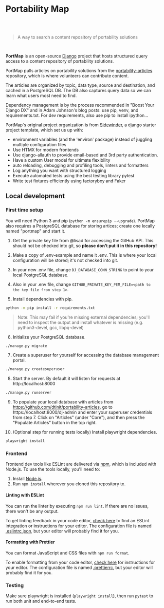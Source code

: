 # Portability Map

<br><br>

> A way to search a content repository of portability solutions

<br>

**PortMap** is an open-source [Django](https://www.djangoproject.com/) project that hosts structured
query access to a content repository of portability solutions.

PortMap pulls articles on portability solutions from the
[portability-articles](https://github.com/dtinit/portability-articles) repository, which is where
volunteers can contribute content.

The articles are organized by topic, data type, source and destination, and cached in a
PostgreSQL DB. The DB also captures query data so we can learn what users most need to find.

Dependency management is by the process recommended in "Boost Your Django DX" and in Adam Johnson's
blog posts: use pip, venv, and requirements.txt. For dev requirements, also use pip to install ipython...

PortMap's original project organization is from [Sidewinder](https://stribny.github.io/sidewinder), a django starter project template,
which set us up with:

- environment variables (and the 'environ' package) instead of juggling multiple configuration files
- Use HTMX for modern frontends
- Use django-allauth to provide email-based and 3rd party authentication.
- Have a custom User model for ultimate flexibility
- auto reloading, debugging and profiling tools, linters and formatters
- Log anything you want with structured logging
- Execute automated tests using the best testing library pytest
- Write test fixtures efficiently using factoryboy and Faker

## Local development

### First time setup

You will need Python 3 and pip (`python -m ensurepip --upgrade`). PortMap also requires a PostgreSQL database for storing artices; create one locally named "portmap" and start it.

1. Get the private key file from @lisad for accessing the GitHub API. This should not be checked into git, so **please don't put it in this repository!**

2. Make a copy of .env-example and name it .env. This is where your local configuration will be stored; it's not checked into git.

3. In your new .env file, change `DJ_DATABASE_CONN_STRING` to point to your local PostgreSQL database.

4. Also in your .env file, change `GITHUB_PRIVATE_KEY_PEM_FILE=<path to the key file from step 1>`.

5. Install dependencies with pip.

```bash
python -m pip install -r requirements.txt
```

> Note: This may fail if you're missing external dependencies; you'll need to inspect the output and install whatever is missing (e.g. python3-devel, gcc, libpq-devel)

6. Initialize your PostgreSQL database.

```bash
./manage.py migrate
```

7. Create a superuser for yourself for accessing the database management portal.

```bash
./manage.py createsuperuser
```

8. Start the server. By default it will listen for requests at http://localhost:8000

```bash
./manage.py runserver
```

9. To populate your local database with articles from https://github.com/dtinit/portability-articles, go to https://localhost:8000/dj-admin and enter your superuser credentials from step 7. Click on "Articles" (under "Core"), and then press the "Populate Articles" button in the top right.

10. (Optional step for running tests locally) Install playwright dependencies.
```bash
playwright install
```

### Frontend

Frontend dev tools like ESLint are delivered via [npm](https://www.npmjs.com/), which is included with Node.js. To use the tools locally, you'll need to:

1. Install [Node.js](https://nodejs.org).
2. Run `npm install` wherever you cloned this repository to.

#### Linting with ESLint

You can run the linter by executing `npm run lint`. If there are no issues, there won't be any output.

To get linting feedback in your code editor, [check here](https://eslint.org/docs/latest/use/integrations) to find an ESLint integration or instructions for your editor. The configuration file is named [.eslintrc.json](.eslintrc.json), but your editor will probably find it for you.

#### Formatting with Prettier

You can format JavaScript and CSS files with `npm run format`.

To enable formatting from your code editor, [check here](https://prettier.io/docs/en/editors) for instructions for your editor. The configuration file is named [.prettierrc](.prettierrc), but your editor will probably find it for you.

### Testing
Make sure playwright is installed (`playwright install`), then run `pytest` to run both unit and end-to-end tests.
